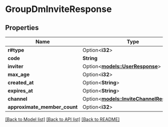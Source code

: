 # GroupDmInviteResponse

## Properties

Name | Type | Description | Notes
------------ | ------------- | ------------- | -------------
**r#type** | Option<**i32**> |  | [optional]
**code** | **String** |  | 
**inviter** | Option<[**models::UserResponse**](UserResponse.md)> |  | [optional]
**max_age** | Option<**i32**> |  | [optional]
**created_at** | Option<**String**> |  | [optional]
**expires_at** | Option<**String**> |  | [optional]
**channel** | Option<[**models::InviteChannelResponse**](InviteChannelResponse.md)> |  | [optional]
**approximate_member_count** | Option<**i32**> |  | [optional]

[[Back to Model list]](../README.md#documentation-for-models) [[Back to API list]](../README.md#documentation-for-api-endpoints) [[Back to README]](../README.md)


